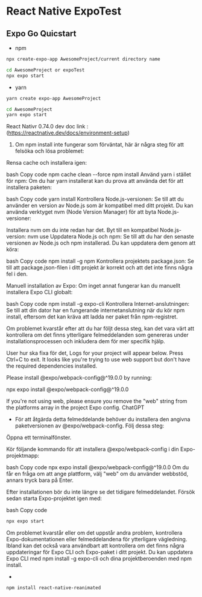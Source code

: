 # React Native ExpoTest

## Expo Go Quicstart

- npm 

```bash
npx create-expo-app AwesomeProject/current directory name 

cd AwesomeProject or expoTest 
npx expo start
```



- yarn 

```bash
yarn create expo-app AwesomeProject

cd AwesomeProject
yarn expo start
```


React Nativr 0.74.0 dev doc link : (https://reactnative.dev/docs/environment-setup)


1. Om npm install inte fungerar som förväntat, här är några steg för att felsöka och lösa problemet:

Rensa cache och installera igen:

bash
Copy code
npm cache clean --force
npm install
Använd yarn i stället för npm:
Om du har yarn installerat kan du prova att använda det för att installera paketen:

bash
Copy code
yarn install
Kontrollera Node.js-versionen:
Se till att du använder en version av Node.js som är kompatibel med ditt projekt. Du kan använda verktyget nvm (Node Version Manager) för att byta Node.js-versioner:

Installera nvm om du inte redan har det.
Byt till en kompatibel Node.js-version: nvm use <version>
Uppdatera Node.js och npm:
Se till att du har den senaste versionen av Node.js och npm installerad. Du kan uppdatera dem genom att köra:

bash
Copy code
npm install -g npm
Kontrollera projektets package.json:
Se till att package.json-filen i ditt projekt är korrekt och att det inte finns några fel i den.

Manuell installation av Expo:
Om inget annat fungerar kan du manuellt installera Expo CLI globalt:

bash
Copy code
npm install -g expo-cli
Kontrollera Internet-anslutningen:
Se till att din dator har en fungerande internetanslutning när du kör npm install, eftersom det kan kräva att ladda ner paket från npm-registret.

Om problemet kvarstår efter att du har följt dessa steg, kan det vara värt att kontrollera om det finns ytterligare felmeddelanden som genereras under installationsprocessen och inkludera dem för mer specifik hjälp.

User
hur ska fixa för det, Logs for your project will appear below. Press Ctrl+C to exit.
It looks like you're trying to use web support but don't have the required dependencies
installed.

Please install @expo/webpack-config@^19.0.0 by running:

npx expo install @expo/webpack-config@^19.0.0

If you're not using web, please ensure you remove the "web" string from the platforms array
in the project Expo config.
ChatGPT


- För att åtgärda detta felmeddelande behöver du installera den angivna paketversionen av @expo/webpack-config. Följ dessa steg:

Öppna ett terminalfönster.

Kör följande kommando för att installera @expo/webpack-config i din Expo-projektmapp:

bash
Copy code
npx expo install @expo/webpack-config@^19.0.0
Om du får en fråga om att ange plattform, välj "web" om du använder webbstöd, annars tryck bara på Enter.

Efter installationen bör du inte längre se det tidigare felmeddelandet. Försök sedan starta Expo-projektet igen med:

bash
Copy code

```bash
npx expo start
```

Om problemet kvarstår eller om det uppstår andra problem, kontrollera Expo-dokumentationen eller felmeddelandena för ytterligare vägledning. Ibland kan det också vara användbart att kontrollera om det finns några uppdateringar för Expo CLI och Expo-paket i ditt projekt. Du kan uppdatera Expo CLI med npm install -g expo-cli och dina projektberoenden med npm install.



-  
```bash
npm install react-native-reanimated

```


